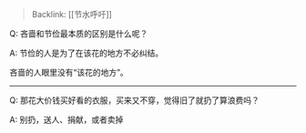 > Backlink: [[节水呼吁]]

Q: 吝啬和节俭最本质的区别是什么呢？

A: 节俭的人是为了在该花的地方不必纠结。  

吝啬的人眼里没有“该花的地方”。

---

Q: 那花大价钱买好看的衣服，买来又不穿，觉得旧了就扔了算浪费吗？

A: 别扔，送人、捐献，或者卖掉
